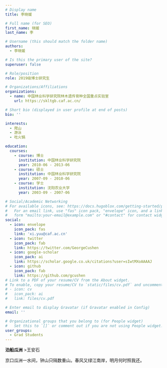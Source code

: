 ```yaml
---
# Display name
title: 李晓媛

# Full name (for SEO)
first_name: 晓媛
last_name: 李

# Username (this should match the folder name)
authors:
  - 李晓媛

# Is this the primary user of the site?
superuser: false

# Role/position
role: 2019级博士研究生

# Organizations/Affiliations
organizations:
  - name: 中国林业科学研究院林木遗传育种全国重点实验室
    url: https://skltgb.caf.ac.cn/

# Short bio (displayed in user profile at end of posts)
bio: ''

interests:
  - 爬山
  - 游泳
  - 吃火锅

education:
  courses:
    - course: 博士
      institution: 中国林业科学研究院
      year: 2010-06 - 2013-06
    - course: 硕士
      institution: 中国林业科学研究院
      year: 2007-09 - 2010-06
    - course: 学士
      institution: 沈阳农业大学
      year: 2003-09 - 2007-06

# Social/Academic Networking
# For available icons, see: https://docs.hugoblox.com/getting-started/page-builder/#icons
#   For an email link, use "fas" icon pack, "envelope" icon, and a link in the
#   form "mailto:your-email@example.com" or "#contact" for contact widget.
social:
  - icon: envelope
    icon_pack: fas
    link: 'xi.yuu@caf.ac.cn'
  - icon: twitter
    icon_pack: fab
    link: https://twitter.com/GeorgeCushen
  - icon: google-scholar
    icon_pack: ai
    link: https://scholar.google.co.uk/citations?user=sIwtMXoAAAAJ
  - icon: github
    icon_pack: fab
    link: https://github.com/gcushen
# Link to a PDF of your resume/CV from the About widget.
# To enable, copy your resume/CV to `static/files/cv.pdf` and uncomment the lines below.
# - icon: cv
#   icon_pack: ai
#   link: files/cv.pdf

# Enter email to display Gravatar (if Gravatar enabled in Config)
email: ''

# Organizational groups that you belong to (for People widget)
#   Set this to `[]` or comment out if you are not using People widget.
user_groups:
  - Grad Students
---
```


**泊船瓜洲** >王安石

京口瓜洲一水间，钟山只隔数重山。春风又绿江南岸，明月何时照我还。
